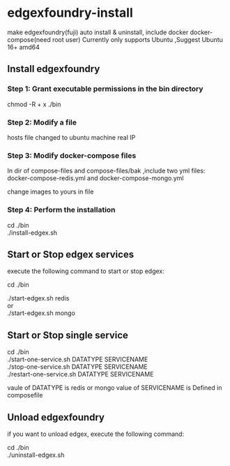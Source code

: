 # edgexfoundry-install
 make edgexfoundry(fuji) auto install & uninstall, include docker docker-compose(need root user)
 Currently only supports Ubuntu ,Suggest Ubuntu 16+ amd64
 
 
## Install edgexfoundry 
### Step 1: Grant executable permissions in the bin directory

chmod -R + x ./bin

### Step 2: Modify a file

hosts file changed to ubuntu machine real IP

### Step 3: Modify docker-compose files 

In dir of compose-files and compose-files/bak ,include two yml files:  
docker-compose-redis.yml and docker-compose-mongo.yml  

change images to yours in file

### Step 4: Perform the installation

cd ./bin  
./install-edgex.sh

## Start or Stop edgex services

execute the following command to start or stop edgex:

cd ./bin  

./start-edgex.sh redis  
or  
./start-edgex.sh mongo  


## Start or Stop single service

cd ./bin  
./start-one-service.sh DATATYPE SERVICENAME  
./stop-one-service.sh DATATYPE SERVICENAME  
./restart-one-service.sh DATATYPE SERVICENAME  

vaule of DATATYPE is redis or mongo
value of SERVICENAME is Defined in composefile

## Unload edgexfoundry 

if you want to unload edgex, execute the following command: 

cd ./bin  
./uninstall-edgex.sh
